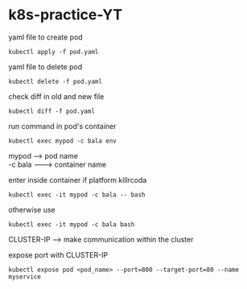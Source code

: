 # k8s-practice-YT

yaml file to create pod
```ssh
kubectl apply -f pod.yaml
```

yaml file to delete pod
```ssh
kubectl delete -f pod.yaml
```

check diff in old and new file
```ssh
kubectl diff -f pod.yaml
```

run command in pod's container
```ssh
kubectl exec mypod -c bala env
```
mypod --> pod name  <br>
-c bala ---> container name

enter inside container if platform killrcoda
```ssh
kubectl exec -it mypod -c bala -- bash
```

otherwise use
```ssh
kubectl exec -it mypod -c bala bash
```

CLUSTER-IP --> make communication within the cluster <br>

expose port with CLUSTER-IP
```ssh
kubectl expose pod <pod_name> --port=800 --target-port=80 --name myservice
```

